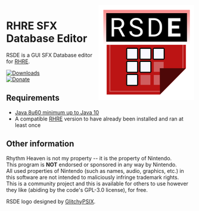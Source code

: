 <img align="right" src="gui/src/main/resources/icon/256.png" height="256" width="256">

# RHRE SFX Database Editor

RSDE is a GUI SFX Database editor for [RHRE](https://github.com/chrislo27/RhythmHeavenRemixEditor).

[![Downloads](https://img.shields.io/github/downloads/chrislo27/RSDE/total.svg)](https://github.com/chrislo27/RSDE/releases)<br>
[![Donate](https://img.shields.io/badge/Donate-PayPal-blue.svg?logo=paypal)](https://www.paypal.com/cgi-bin/webscr?cmd=_s-xclick&hosted_button_id=VA45DPLCC4958)

## Requirements
* [Java 8u60 minimum up to Java 10](https://java.com/en/download/)
* A compatible [RHRE](https://github.com/chrislo27/RhythmHeavenRemixEditor) version to have already been installed and ran at least once

## Other information
Rhythm Heaven is not my property -- it is the property of Nintendo.<br>
This program is **NOT** endorsed or sponsored in any way by Nintendo.<br>
All used properties of Nintendo (such as names, audio, graphics, etc.) in this software are not intended to maliciously infringe trademark rights.<br>
This is a community project and this is available for others to use
however they like (abiding by the code's GPL-3.0 license), for free.

RSDE logo designed by [GlitchyPSIX](https://www.youtube.com/user/supermarioglitchy33/).<br>
